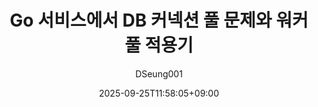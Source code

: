 ---
title: "Go 서비스에서 DB 커넥션 풀 문제와 워커 풀 적용기"
date: 2025-09-25T11:58:05+09:00
categories: [ "Golang", "Database" ]
tags: [ "Go", "DB Connection Pool", "Worker Pool", "Trouble shooting" ]
draft: true
description: "원인을 알 수 없는 DB 커넥션 풀 고갈 사태를 맞딱 트렸을 때 적용 했던 들에 대한 방황기 입니다"
keywords: [ "Golang", "DB 커넥션 풀", "Connection Pool", "Worker Pool", "Trouble shootin" ]
author: "DSeung001"
aliases: [ "/posts/2025/09/25/go-db-connection-pool-troubleshooting/" ]
---